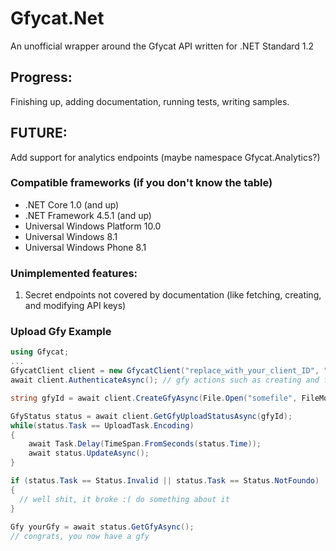 # Gfycat.Net
An unofficial wrapper around the Gfycat API written for .NET Standard 1.2

## Progress:
Finishing up, adding documentation, running tests, writing samples.

## FUTURE:
Add support for analytics endpoints (maybe namespace Gfycat.Analytics?)

### Compatible frameworks (if you don't know the table)
* .NET Core 1.0 (and up)
* .NET Framework 4.5.1 (and up)
* Universal Windows Platform 10.0
* Universal Windows 8.1
* Universal Windows Phone 8.1

### Unimplemented features: 
1. Secret endpoints not covered by documentation (like fetching, creating, and modifying API keys)

### Upload Gfy Example
```csharp
using Gfycat;
...
GfycatClient client = new GfycatClient("replace_with_your_client_ID", "replace_with_your_client_secret");
await client.AuthenticateAsync(); // gfy actions such as creating and fetching don't require that a user logs in

string gfyId = await client.CreateGfyAsync(File.Open("somefile", FileMode.Open));

GfyStatus status = await client.GetGfyUploadStatusAsync(gfyId);
while(status.Task == UploadTask.Encoding)
{
    await Task.Delay(TimeSpan.FromSeconds(status.Time));
    await status.UpdateAsync();
}

if (status.Task == Status.Invalid || status.Task == Status.NotFoundo)
{
  // well shit, it broke :( do something about it
}
    
Gfy yourGfy = await status.GetGfyAsync();
// congrats, you now have a gfy
```
